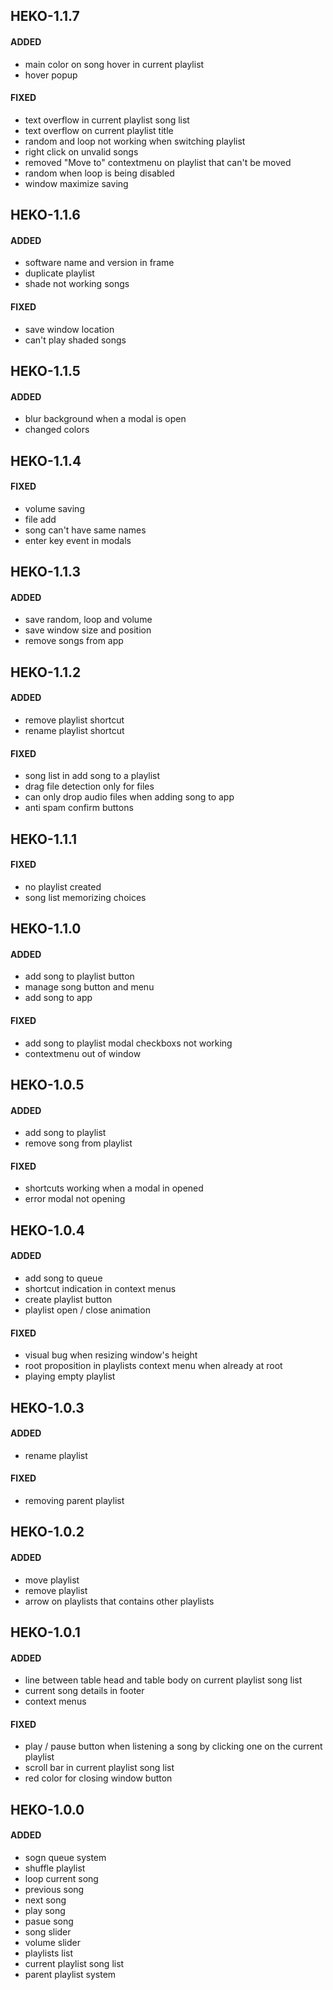 ## HEKO-1.1.7
#### ADDED
- main color on song hover in current playlist
- hover popup
#### FIXED
- text overflow in current playlist song list
- text overflow on current playlist title
- random and loop not working when switching playlist
- right click on unvalid songs
- removed "Move to" contextmenu on playlist that can't be moved
- random when loop is being disabled
- window maximize saving

## HEKO-1.1.6
#### ADDED
- software name and version in frame
- duplicate playlist
- shade not working songs
#### FIXED
- save window location
- can't play shaded songs

## HEKO-1.1.5
#### ADDED
- blur background when a modal is open
- changed colors

## HEKO-1.1.4
#### FIXED
- volume saving
- file add
- song can't have same names
- enter key event in modals

## HEKO-1.1.3
#### ADDED
- save random, loop and volume
- save window size and position
- remove songs from app

## HEKO-1.1.2
#### ADDED
- remove playlist shortcut
- rename playlist shortcut
#### FIXED
- song list in add song to a playlist
- drag file detection only for files
- can only drop audio files when adding song to app
- anti spam confirm buttons

## HEKO-1.1.1
#### FIXED
- no playlist created
- song list memorizing choices

## HEKO-1.1.0
#### ADDED
- add song to playlist button
- manage song button and menu
- add song to app
#### FIXED
- add song to playlist modal checkboxs not working
- contextmenu out of window

## HEKO-1.0.5
#### ADDED
- add song to playlist
- remove song from playlist
#### FIXED
- shortcuts working when a modal in opened
- error modal not opening

## HEKO-1.0.4
#### ADDED
- add song to queue
- shortcut indication in context menus
- create playlist button
- playlist open / close animation
#### FIXED
- visual bug when resizing window's height
- root proposition in playlists context menu when already at root
- playing empty playlist

## HEKO-1.0.3
#### ADDED
- rename playlist
#### FIXED
- removing parent playlist

## HEKO-1.0.2
#### ADDED
- move playlist
- remove playlist
- arrow on playlists that contains other playlists

## HEKO-1.0.1
#### ADDED
- line between table head and table body on current playlist song list
- current song details in footer
- context menus
#### FIXED
- play / pause button when listening a song by clicking one on the current playlist
- scroll bar in current playlist song list
- red color for closing window button

## HEKO-1.0.0
#### ADDED
- sogn queue system
- shuffle playlist
- loop current song
- previous song
- next song
- play song
- pasue song
- song slider
- volume slider
- playlists list
- current playlist song list
- parent playlist system